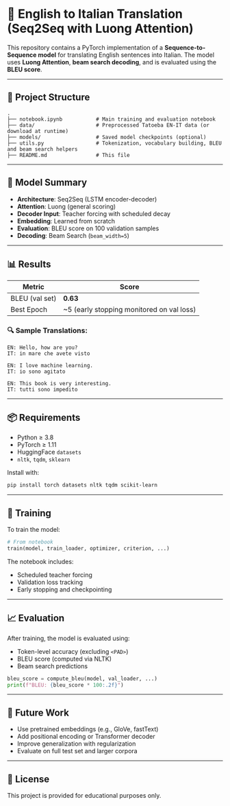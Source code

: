 
# 🧠 English to Italian Translation (Seq2Seq with Luong Attention)

This repository contains a PyTorch implementation of a **Sequence-to-Sequence model** for translating English sentences into Italian. The model uses **Luong Attention**, **beam search decoding**, and is evaluated using the **BLEU score**.

---

## 📂 Project Structure

```
.
├── notebook.ipynb           # Main training and evaluation notebook
├── data/                    # Preprocessed Tatoeba EN-IT data (or download at runtime)
├── models/                  # Saved model checkpoints (optional)
├── utils.py                 # Tokenization, vocabulary building, BLEU and beam search helpers
├── README.md                # This file
```

---

## 🧪 Model Summary

- **Architecture**: Seq2Seq (LSTM encoder-decoder)  
- **Attention**: Luong (general scoring)  
- **Decoder Input**: Teacher forcing with scheduled decay  
- **Embedding**: Learned from scratch  
- **Evaluation**: BLEU score on 100 validation samples  
- **Decoding**: Beam Search (`beam_width=5`)

---

## 📊 Results

| Metric        | Score     |
|---------------|-----------|
| BLEU (val set) | **0.63** |
| Best Epoch     | ~5 (early stopping monitored on val loss) |

### 🔍 Sample Translations:
```
EN: Hello, how are you?
IT: in mare che avete visto

EN: I love machine learning.
IT: io sono agitato

EN: This book is very interesting.
IT: tutti sono impedito
```

---

## 📦 Requirements

- Python ≥ 3.8  
- PyTorch ≥ 1.11  
- HuggingFace `datasets`  
- `nltk`, `tqdm`, `sklearn`

Install with:
```bash
pip install torch datasets nltk tqdm scikit-learn
```

---

## 🚀 Training

To train the model:
```python
# From notebook
train(model, train_loader, optimizer, criterion, ...)
```

The notebook includes:
- Scheduled teacher forcing  
- Validation loss tracking  
- Early stopping and checkpointing

---

## 📈 Evaluation

After training, the model is evaluated using:
- Token-level accuracy (excluding `<PAD>`)
- BLEU score (computed via NLTK)
- Beam search predictions

```python
bleu_score = compute_bleu(model, val_loader, ...)
print(f"BLEU: {bleu_score * 100:.2f}")
```

---

## 🔮 Future Work

- Use pretrained embeddings (e.g., GloVe, fastText)  
- Add positional encoding or Transformer decoder  
- Improve generalization with regularization  
- Evaluate on full test set and larger corpora

---

## 📝 License

This project is provided for educational purposes only.
